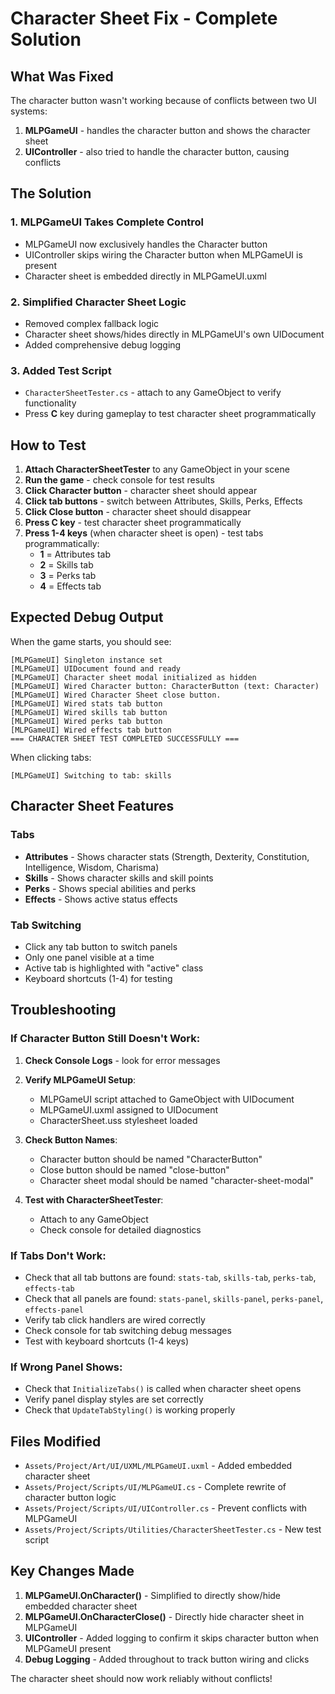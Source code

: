 # Character Sheet Fix - Complete Solution

## What Was Fixed

The character button wasn't working because of conflicts between two UI systems:
1. **MLPGameUI** - handles the character button and shows the character sheet
2. **UIController** - also tried to handle the character button, causing conflicts

## The Solution

### 1. MLPGameUI Takes Complete Control
- MLPGameUI now exclusively handles the Character button
- UIController skips wiring the Character button when MLPGameUI is present
- Character sheet is embedded directly in MLPGameUI.uxml

### 2. Simplified Character Sheet Logic
- Removed complex fallback logic
- Character sheet shows/hides directly in MLPGameUI's own UIDocument
- Added comprehensive debug logging

### 3. Added Test Script
- `CharacterSheetTester.cs` - attach to any GameObject to verify functionality
- Press **C** key during gameplay to test character sheet programmatically

## How to Test

1. **Attach CharacterSheetTester** to any GameObject in your scene
2. **Run the game** - check console for test results
3. **Click Character button** - character sheet should appear
4. **Click tab buttons** - switch between Attributes, Skills, Perks, Effects
5. **Click Close button** - character sheet should disappear
6. **Press C key** - test character sheet programmatically
7. **Press 1-4 keys** (when character sheet is open) - test tabs programmatically:
   - **1** = Attributes tab
   - **2** = Skills tab
   - **3** = Perks tab
   - **4** = Effects tab

## Expected Debug Output

When the game starts, you should see:
```
[MLPGameUI] Singleton instance set
[MLPGameUI] UIDocument found and ready
[MLPGameUI] Character sheet modal initialized as hidden
[MLPGameUI] Wired Character button: CharacterButton (text: Character)
[MLPGameUI] Wired Character Sheet close button.
[MLPGameUI] Wired stats tab button
[MLPGameUI] Wired skills tab button
[MLPGameUI] Wired perks tab button
[MLPGameUI] Wired effects tab button
=== CHARACTER SHEET TEST COMPLETED SUCCESSFULLY ===
```

When clicking tabs:
```
[MLPGameUI] Switching to tab: skills
```

## Character Sheet Features

### Tabs
- **Attributes** - Shows character stats (Strength, Dexterity, Constitution, Intelligence, Wisdom, Charisma)
- **Skills** - Shows character skills and skill points
- **Perks** - Shows special abilities and perks
- **Effects** - Shows active status effects

### Tab Switching
- Click any tab button to switch panels
- Only one panel visible at a time
- Active tab is highlighted with "active" class
- Keyboard shortcuts (1-4) for testing

## Troubleshooting

### If Character Button Still Doesn't Work:

1. **Check Console Logs** - look for error messages
2. **Verify MLPGameUI Setup**:
   - MLPGameUI script attached to GameObject with UIDocument
   - MLPGameUI.uxml assigned to UIDocument
   - CharacterSheet.uss stylesheet loaded

3. **Check Button Names**:
   - Character button should be named "CharacterButton"
   - Close button should be named "close-button"
   - Character sheet modal should be named "character-sheet-modal"

4. **Test with CharacterSheetTester**:
   - Attach to any GameObject
   - Check console for detailed diagnostics

### If Tabs Don't Work:

- Check that all tab buttons are found: `stats-tab`, `skills-tab`, `perks-tab`, `effects-tab`
- Check that all panels are found: `stats-panel`, `skills-panel`, `perks-panel`, `effects-panel`
- Verify tab click handlers are wired correctly
- Check console for tab switching debug messages
- Test with keyboard shortcuts (1-4 keys)

### If Wrong Panel Shows:

- Check that `InitializeTabs()` is called when character sheet opens
- Verify panel display styles are set correctly
- Check that `UpdateTabStyling()` is working properly

## Files Modified

- `Assets/Project/Art/UI/UXML/MLPGameUI.uxml` - Added embedded character sheet
- `Assets/Project/Scripts/UI/MLPGameUI.cs` - Complete rewrite of character button logic
- `Assets/Project/Scripts/UI/UIController.cs` - Prevent conflicts with MLPGameUI
- `Assets/Project/Scripts/Utilities/CharacterSheetTester.cs` - New test script

## Key Changes Made

1. **MLPGameUI.OnCharacter()** - Simplified to directly show/hide embedded character sheet
2. **MLPGameUI.OnCharacterClose()** - Directly hide character sheet in MLPGameUI
3. **UIController** - Added logging to confirm it skips character button when MLPGameUI present
4. **Debug Logging** - Added throughout to track button wiring and clicks

The character sheet should now work reliably without conflicts!